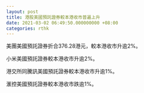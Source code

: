 ```yaml
---
layout: post
title: 港股美國預託證券較本港收市普遍上升
date: 2021-03-02 06:49:50.000000000 +08:00
categories: rthk
---
```


美團美國預託證券折合376.28港元，較本港收市升逾2%。

小米美國預託證券較本港收市升逾2%。

港交所同騰訊美國預託證券較本港收市升逾1%。

滙控美國預託證券較本港收市跌逾1%。
